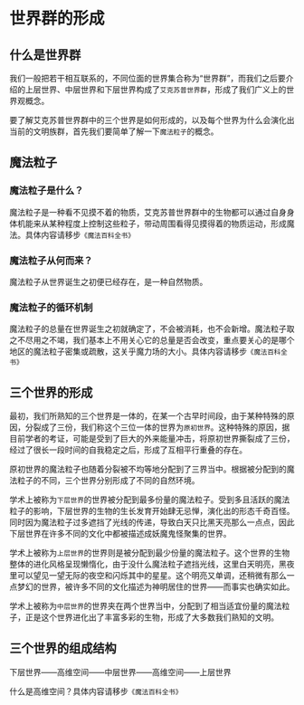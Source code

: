 # 世界群的形成

## 什么是世界群

我们一般把若干相互联系的，不同位面的世界集合称为“世界群”，而我们之后要介绍的上层世界、中层世界和下层世界构成了`艾克苏普世界群`，形成了我们广义上的世界观概念。

要了解艾克苏普世界群中的三个世界是如何形成的，以及每个世界为什么会演化出当前的文明族群，首先我们要简单了解一下`魔法粒子`的概念。

## 魔法粒子

### 魔法粒子是什么？

魔法粒子是一种看不见摸不着的物质，艾克苏普世界群中的生物都可以通过自身身体机能来从某种程度上控制这些粒子，带动周围看得见摸得着的物质运动，形成魔法。具体内容请移步`《魔法百科全书》`

### 魔法粒子从何而来？

魔法粒子从世界诞生之初便已经存在，是一种自然物质。

### 魔法粒子的循环机制

魔法粒子的总量在世界诞生之初就确定了，不会被消耗，也不会新增。魔法粒子取之不尽用之不竭，我们基本上不用关心它的总量是否会改变，重点要关心的是哪个地区的魔法粒子密集或疏散，这关乎魔力场的大小。具体内容请移步`《魔法百科全书》`

## 三个世界的形成

最初，我们所熟知的三个世界是一体的，在某一个古早时间段，由于某种特殊的原因，分裂成了三份，我们称这个三位一体的世界为`原初世界`。这种特殊的原因，据目前学者的考证，可能是受到了巨大的外来能量冲击，将原初世界撕裂成了三份，经过了很长一段时间的自我稳定之后，形成了互相平行重叠的存在。

原初世界的魔法粒子也随着分裂被不均等地分配到了三界当中。根据被分配到的魔法粒子的不同，三个世界分别形成了不同的自然环境。

学术上被称为`下层世界`的世界被分配到最多份量的魔法粒子。受到多且活跃的魔法粒子的影响，下层世界的生物的生长发育开始肆无忌惮，演化出的形态千奇百怪。同时因为魔法粒子过多遮挡了光线的传递，导致白天只比黑天亮那么一点点，因此下层世界在许多不同的文化中都被描述成妖魔鬼怪聚集的世界。

学术上被称为`上层世界`的世界则是被分配到最少份量的魔法粒子。这个世界的生物整体的进化风格呈现懒惰化，由于没什么魔法粒子遮挡光线，这里白天明亮，黑夜里可以望见一望无际的夜空和闪烁其中的星星。这个明亮又单调，还稍微有那么一点梦幻的世界，被许多不同的文化描述为神明居住的世界——而事实也确实如此。

学术上被称为`中层世界`的世界夹在两个世界当中，分配到了相当适宜份量的魔法粒子，正是这个世界进化出了丰富多彩的生物，形成了大多数我们熟知的文明。

## 三个世界的组成结构

下层世界——高维空间——中层世界——高维空间——上层世界

什么是高维空间？具体内容请移步`《魔法百科全书》`

